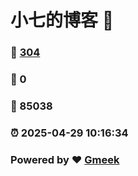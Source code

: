 # 小七的博客 :link:  
### :page_facing_up: [304](/tag.html) 
### :speech_balloon: 0 
### :hibiscus: 85038 
### :alarm_clock: 2025-04-29 10:16:34 
### Powered by :heart: [Gmeek](https://github.com/Meekdai/Gmeek)
